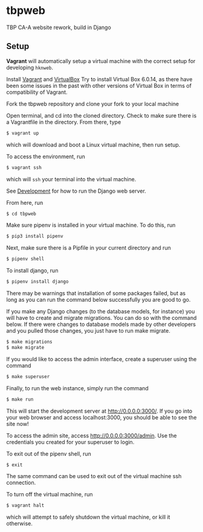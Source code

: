 # tbpweb
TBP CA-A website rework, build in Django

## Setup 

**Vagrant** will automatically setup a virtual machine with the correct
setup for developing `hknweb`.

Install [Vagrant](https://www.vagrantup.com/) and [VirtualBox](https://www.virtualbox.org/wiki/Download_Old_Builds_6_0)
Try to install Virtual Box 6.0.14, as there have been some issues in the past with other versions of Virtual Box in terms of compatibility of Vagrant.

Fork the tbpweb repository and clone your fork to your local machine 

Open terminal, and cd into the cloned directory. Check to make sure there is a Vagrantfile in the directory. From there, type

```sh
$ vagrant up
```

which will download and boot a Linux virtual machine, then run setup.

To access the environment, run

```sh
$ vagrant ssh
```

which will `ssh` your terminal into the virtual machine.

See [Development](#development) for how to run the Django web server.

From here, run

```sh
$ cd tbpweb
```

Make sure pipenv is installed in your virtual machine. To do this, run 

```sh
$ pip3 install pipenv
```

Next, make sure there is a Pipfile in your current directory and run

```sh
$ pipenv shell
```

To install django, run

```sh
$ pipenv install django
```
There may be warnings that installation of some packages failed, but as long as you can run the command below successfully you are good to go.

If you make any Django changes (to the database models, for instance) you will have to create and migrate migrations. You can do so with the command below. If there were changes to database models made by other developers and you pulled those changes, you just have to run make migrate.
```sh
$ make migrations
$ make migrate
```

If you would like to access the admin interface, create a superuser using the command
```sh
$ make superuser
```

Finally, to run the web instance, simply run the command

```sh
$ make run
```
This will start the development server at http://0.0.0.0:3000/. If you go into your web browser and access localhost:3000, you should be able to see the site now!

To access the admin site, access http://0.0.0.0:3000/admin. Use the credentials you created for your superuser to login.

To exit out of the pipenv shell, run 

```sh
$ exit
```
The same command can be used to exit out of the virtual machine ssh connection.

To turn off the virtual machine, run

```sh
$ vagrant halt
```

which will attempt to safely shutdown the virtual machine, or kill it otherwise.


